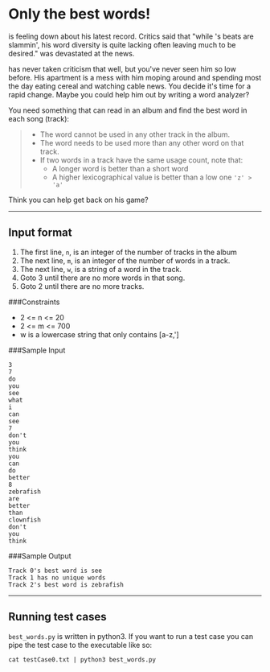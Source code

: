 # Only the best words!

<sick rapper name> is feeling down about his latest record. Critics said that
"while <sick rapper name>'s beats are slammin', his word diversity is quite
lacking often leaving much to be desired." <sick rapper name> was devastated
at the news.

<sick rapper name> has never taken criticism that well, but you've
never seen him so low before. His apartment is a mess with him moping around
and spending most the day eating cereal and watching cable news. You decide
it's time for a rapid change. Maybe you could help him out by writing a word
analyzer?

You need something that can read in an album and find the best word in each
song (track):

> - The word cannot be used in any other track in the album.
> - The word needs to be used more than any other word on that track.
> - If two words in a track have the same usage count, note that:
>   - A longer word is better than a short word
>   - A higher lexicographical value is better than a low one `'z' > 'a'`

Think you can help get <sick rapper name> back on his game?

------------------------

## Input format

1. The first line, `n`, is an integer of the number of tracks in the album
2. The next line, `m`, is an integer of the number of words in a track.
3. The next line, `w`, is a string of a word in the track.
4. Goto 3 until there are no more words in that song.
5. Goto 2 until there are no more tracks.

###Constraints

- 2 <= n <= 20
- 2 <= m <= 700
- w is a lowercase string that only contains [a-z,\']

###Sample Input

    3
    7
    do
    you
    see
    what
    i
    can
    see
    7
    don't
    you
    think
    you
    can
    do
    better
    8
    zebrafish
    are
    better
    than
    clownfish
    don't
    you
    think

###Sample Output

    Track 0's best word is see
    Track 1 has no unique words
    Track 2's best word is zebrafish

--------------------------------------
## Running test cases

`best_words.py` is written in python3. If you want to run a test case you
can pipe the test case to the executable like so:

    cat testCase0.txt | python3 best_words.py
